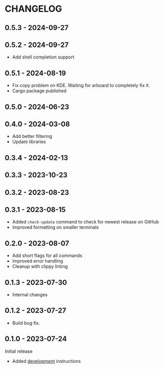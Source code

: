 # CHANGELOG

## 0.5.3 - 2024-09-27

## 0.5.2 - 2024-09-27

- Add shell completion support

## 0.5.1 - 2024-08-19

- Fix copy problem on KDE. Waiting for arboard to completely fix it.
- Cargo package published

## 0.5.0 - 2024-06-23

## 0.4.0 - 2024-03-08

- Add better filtering
- Update libraries

## 0.3.4 - 2024-02-13

## 0.3.3 - 2023-10-23

## 0.3.2 - 2023-08-23

## 0.3.1 - 2023-08-15

- Added `check-update` command to check for newest release on GitHub
- Improved formatting on smaller terminals

## 0.2.0 - 2023-08-07

- Add short flags for all commands
- Improved error handling
- Cleanup with clippy linting

## 0.1.3 - 2023-07-30

- Internal changes

## 0.1.2 - 2023-07-27

- Build bug fix.

## 0.1.0 - 2023-07-24

Initial release

* Added [development](DEVELOPMENT.md) instructions
